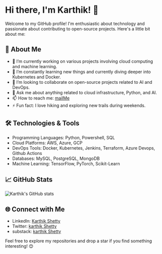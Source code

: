 # Hi there, I'm Karthik! 👋

Welcome to my GitHub profile! I'm enthusiastic about technology and passionate about contributing to open-source projects. Here's a little bit about me:

## 🚀 About Me

- 🔭 I’m currently working on various projects involving cloud computing and machine learning.
- 🌱 I’m constantly learning new things and currently diving deeper into Kubernetes and Docker.
- 👯 I’m looking to collaborate on open-source projects related to AI and DevOps.
- 💬 Ask me about anything related to cloud infrastructure, Python, and AI.
- 📫 How to reach me: [mailMe](mailto:Karthik.Shetty@philips.com)
- ⚡ Fun fact: I love hiking and exploring new trails during weekends.

## 🛠️ Technologies & Tools

- Programming Languages: Python, Powershell, SQL
- Cloud Platforms: AWS, Azure, GCP
- DevOps Tools: Docker, Kubernetes, Jenkins, Terraform, Azure Devops, Github Actions
- Databases: MySQL, PostgreSQL, MongoDB
- Machine Learning: TensorFlow, PyTorch, Scikit-Learn

## 📈 GitHub Stats

![Karthik's GitHub stats](https://github-readme-stats.vercel.app/api?username=karthik-philips-ta&show_icons=true&theme=radical)

## 🌐 Connect with Me

- LinkedIn: [Karthik Shetty](www.linkedin.com/in/karthik-shetty-90502958)
- Twitter: [karthik Shetty](@Terra_insight)
- substack: [karthik Shetty](https://substack.com/@terrainsights)

Feel free to explore my repositories and drop a star if you find something interesting! 😊
